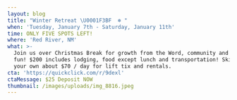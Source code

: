 ```yaml
---
layout: blog
title: "Winter Retreat \U0001F3BF  ❄️ "
when: 'Tuesday, January 7th - Saturday, January 11th'
time: ONLY FIVE SPOTS LEFT!
where: 'Red River, NM'
what: >-
  Join us over Christmas Break for growth from the Word, community and skiing
  fun! $200 includes lodging, food except lunch and transportation! Skiing on
  your own about $70 / day for lift tix and rentals.
cta: 'https://quickclick.com/r/9dexl'
ctaMessage: $25 Deposit NOW
thumbnail: /images/uploads/img_8816.jpeg
---
```


